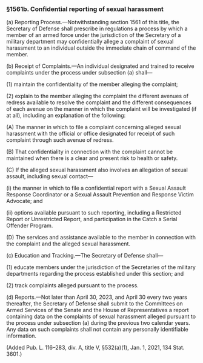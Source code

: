 ### §1561b. Confidential reporting of sexual harassment ###

(a) Reporting Process.—Notwithstanding section 1561 of this title, the Secretary of Defense shall prescribe in regulations a process by which a member of an armed force under the jurisdiction of the Secretary of a military department may confidentially allege a complaint of sexual harassment to an individual outside the immediate chain of command of the member.

(b) Receipt of Complaints.—An individual designated and trained to receive complaints under the process under subsection (a) shall—

(1) maintain the confidentiality of the member alleging the complaint;

(2) explain to the member alleging the complaint the different avenues of redress available to resolve the complaint and the different consequences of each avenue on the manner in which the complaint will be investigated (if at all), including an explanation of the following:

(A) The manner in which to file a complaint concerning alleged sexual harassment with the official or office designated for receipt of such complaint through such avenue of redress.

(B) That confidentiality in connection with the complaint cannot be maintained when there is a clear and present risk to health or safety.

(C) If the alleged sexual harassment also involves an allegation of sexual assault, including sexual contact—

(i) the manner in which to file a confidential report with a Sexual Assault Response Coordinator or a Sexual Assault Prevention and Response Victim Advocate; and

(ii) options available pursuant to such reporting, including a Restricted Report or Unrestricted Report, and participation in the Catch a Serial Offender Program.

(D) The services and assistance available to the member in connection with the complaint and the alleged sexual harassment.

(c) Education and Tracking.—The Secretary of Defense shall—

(1) educate members under the jurisdiction of the Secretaries of the military departments regarding the process established under this section; and

(2) track complaints alleged pursuant to the process.

(d) Reports.—Not later than April 30, 2023, and April 30 every two years thereafter, the Secretary of Defense shall submit to the Committees on Armed Services of the Senate and the House of Representatives a report containing data on the complaints of sexual harassment alleged pursuant to the process under subsection (a) during the previous two calendar years. Any data on such complaints shall not contain any personally identifiable information.

(Added Pub. L. 116–283, div. A, title V, §532(a)(1), Jan. 1, 2021, 134 Stat. 3601.)